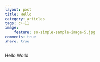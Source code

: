 ```yaml
---
layout: post
title: Hello
category: articles
tags: c++11
image:
    feature: so-simple-sample-image-5.jpg
comments: true
share: true
---
```

Hello World